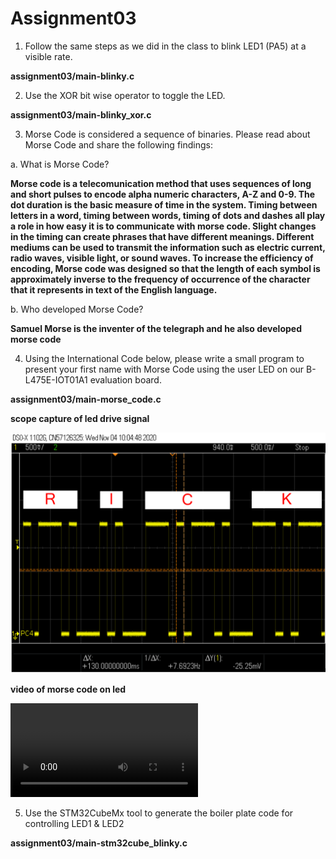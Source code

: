 # Assignment03

1. Follow the same steps as we did in the class to blink LED1 (PA5) at a visible rate.

**assignment03/main-blinky.c**

2. Use the XOR bit wise operator to toggle the LED.

**assignment03/main-blinky_xor.c**

3. Morse Code is considered a sequence of binaries. Please read about Morse Code and share the following findings:

a. What is Morse Code?

**Morse code is a telecomunication method that uses sequences of long and short pulses to encode alpha numeric characters, A-Z and 0-9.  The dot duration is the basic measure of time in the system.  Timing between letters in a word, timing between words, timing of dots and dashes all play a role in how easy it is to communicate with morse code.  Slight changes in the timing can create phrases that have different meanings.  Different mediums can be used to transmit the information such as electric current, radio waves, visible light, or sound waves.  To increase the efficiency of encoding, Morse code was designed so that the length of each symbol is approximately inverse to the frequency of occurrence of the character that it represents in text of the English language.**

b. Who developed Morse Code?

**Samuel Morse is the inventer of the telegraph and he also developed morse code**

4. Using the International Code below, please write a small program to present your first name with Morse Code using the user LED on our B-L475E-IOT01A1 evaluation board.

**assignment03/main-morse_code.c**

**scope capture of led drive signal**

![](/assignment03/scope_morse_code_rick.png)

**video of morse code on led**

![](/assignment03/assignment03_morse_code.MOV)

5. Use the STM32CubeMx tool to generate the boiler plate code for controlling LED1 & LED2

**assignment03/main-stm32cube_blinky.c**
